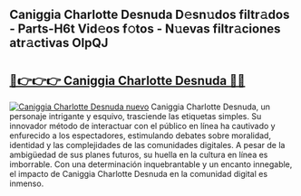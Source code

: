 ## Caniggia Charlotte Desnuda D𝚎sn𝚞dos filtr𝚊dos - Parts-H6t Vid𝚎os f𝚘tos - N𝚞evas filtr𝚊ciones atr𝚊ctivas OlpQJ

# <h2><a href="http://mbbj44k.tromn.icu/?c=Caniggia+Charlotte+Desnuda">🔗👉👉👉 Caniggia Charlotte Desnuda 🔗🔗</a></h2>

[![Caniggia Charlotte Desnuda nuevo](https://i.imgur.com/pEAQMta.gif)](http://mbbj44k.tromn.icu/?c=Caniggia+Charlotte+Desnuda)
Caniggia Charlotte Desnuda, un personaje intrigante y esquivo, trasciende las etiquetas simples. Su innovador método de interactuar con el público en línea ha cautivado y enfurecido a los espectadores, estimulando debates sobre moralidad, identidad y las complejidades de las comunidades digitales. A pesar de la ambigüedad de sus planes futuros, su huella en la cultura en línea es imborrable. Con una determinación inquebrantable y un encanto innegable, el impacto de Caniggia Charlotte Desnuda en la comunidad digital es inmenso.
